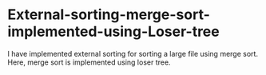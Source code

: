 # External-sorting-merge-sort-implemented-using-Loser-tree
I have implemented external sorting for sorting a large file using merge sort. Here, merge sort is implemented using loser tree.
